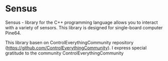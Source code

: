 # Sensus
Sensus - library for the C++ programming language  allows you to interact with a variety of sensors.
This library is designed for single-board computer Pine64.

This library basen on ControlEverythingCommunity repository (https://github.com/ControlEverythingCommunity).
I express special gratitude to the community ControlEverythingCommunity
